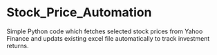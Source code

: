 # Stock_Price_Automation
Simple Python code which fetches selected stock prices from Yahoo Finance and updats existing excel file automatically to track investment returns.
